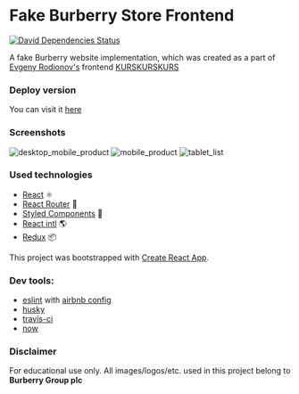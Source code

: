 # Fake Burberry Store Frontend

[david-img]:    https://img.shields.io/david/feofan-msk/fake-burberry-frontend.svg?style=flat-square
[david]:        https://david-dm.org/feofan-msk/fake-burberry-frontend

[![David Dependencies Status][david-img]][david]

A fake Burberry website implementation, which was created as a part of [Evgeny Rodionov's](https://github.com/evgenyrodionov) frontend [KURSKURSKURS](https://kurskurskurs.erodionov.ru/)

### Deploy version
You can visit  it [here](https://dfeofan-burberry-fake-shop-for-study.now.sh)

### Screenshots
![desktop_mobile_product](https://user-images.githubusercontent.com/30575877/31047246-86df07e4-a60f-11e7-9cb7-1162372ce56a.jpg)
![mobile_product](https://user-images.githubusercontent.com/30575877/31047245-86dbb288-a60f-11e7-993e-56188d84bd3f.jpg)
![tablet_list](https://user-images.githubusercontent.com/30575877/31047247-86f6591c-a60f-11e7-98a1-2cf9f20c035e.jpg)

### Used technologies
- [React](https://github.com/facebook/react) ⚛️
- [React Router](https://github.com/ReactTraining/react-router) 🔱
- [Styled Components](https://github.com/styled-components/styled-components) 💅
- [React intl](https://github.com/yahoo/react-intl) 🌎
- [Redux](https://github.com/reactjs/redux) 📦

This project was bootstrapped with [Create React App](https://github.com/facebookincubator/create-react-app).

### Dev tools:
- [eslint](https://eslint.org/) with [airbnb config](https://github.com/airbnb/javascript)
- [husky](https://github.com/typicode/husky)
- [travis-ci](https://travis-ci.org/)
- [now](https://zeit.co/now)

### Disclaimer
For educational use only. All images/logos/etc. used in this project belong to **Burberry Group plc**
